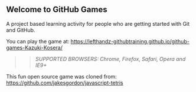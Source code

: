 ## Welcome to GitHub Games

A project based learning activity for people who are getting started with Git and GitHub.

You can play the game at: https://lefthandz-githubtraining.github.io/github-games-Kazuki-Kosera/

>> _*SUPPORTED BROWSERS*: Chrome, Firefox, Safari, Opera and IE9+_

This fun open source game was cloned from: https://github.com/jakesgordon/javascript-tetris
